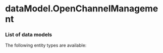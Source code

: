 # dataModel.OpenChannelManagement


### List of data models

The following entity types are available:
